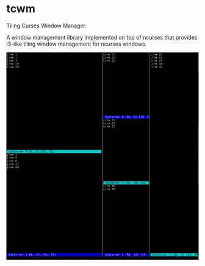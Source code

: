 # tcwm

Tiling Curses Window Manager.

A window management library implemented on top of ncurses that provides i3-like tiling window management for ncurses windows.

![Screenshot](https://raw.githubusercontent.com/Detegr/tcwm/master/tcwm.png)
